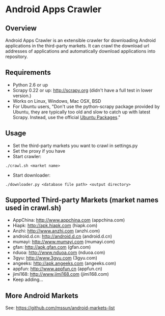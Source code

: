 Android Apps Crawler
====================

Overview
--------
Android Apps Crawler is an extensible crawler for downloading Android applications in the third-party markets.
It can crawl the download url addresses of applications and automatically download applications
into repository.

Requirements
------------
* Python 2.6 or up
* Scrapy 0.22 or up: http://scrapy.org (didn't have a full test in lower version.)
* Works on Linux, Windows, Mac OSX, BSD
* For Ubuntu users, "Don't use the python-scrapy package provided by Ubuntu, 
they are typically too old and slow to catch up with latest Scrapy. 
Instead, use the official [Ubuntu Packages](http://doc.scrapy.org/en/latest/topics/ubuntu.html#topics-ubuntu)."

Usage
-----
* Set the third-party markets you want to crawl in settings.py
* Set the proxy if you have
* Start crawler: 
```
./crawl.sh <market name>
```
* Start downloader:
```
./downloader.py <database file path> <output directory>
```

Supported Third-party Markets (market names used in crawl.sh)
-----------------------------
* AppChina: http://www.appchina.com (appchina.com)
* Hiapk: http://apk.hiapk.com (hiapk.com)
* Anzhi: http://www.anzhi.com (anzhi.com)
* android.d.cn: http://android.d.cn (android.d.cn)
* mumayi: http://www.mumayi.com (mumayi.com)
* gfan: http://apk.gfan.com (gfan.com)
* nduoa: http://www.nduoa.com (nduoa.com)
* 3gyu: http://www.3gyu.com (3gyu.com)
* angeeks: http://apk.angeeks.com (angeeks.com)
* appfun: http://www.appfun.cn (appfun.cn)
* jimi168: http://www.jimi168.com (jimi168.com)
* Keep adding...

More Android Markets
--------------------
See: https://github.com/mssun/android-markets-list
